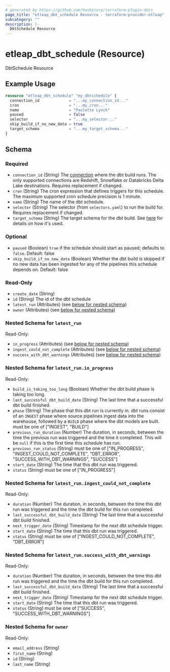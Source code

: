 ```yaml
---
# generated by https://github.com/hashicorp/terraform-plugin-docs
page_title: "etleap_dbt_schedule Resource - terraform-provider-etleap"
subcategory: ""
description: |-
  DbtSchedule Resource
---
```


# etleap_dbt_schedule (Resource)

DbtSchedule Resource

## Example Usage

```terraform
resource "etleap_dbt_schedule" "my_dbtschedule" {
  connection_id             = "...my_connection_id..."
  cron                      = "...my_cron..."
  name                      = "Paulette Lynch"
  paused                    = false
  selector                  = "...my_selector..."
  skip_build_if_no_new_data = true
  target_schema             = "...my_target_schema..."
}
```

<!-- schema generated by tfplugindocs -->
## Schema

### Required

- `connection_id` (String) The [connection](https://docs.etleap.com/docs/api-v2/edbec13814bbc-connection) where the dbt build runs. The only supported connections are Redshift, Snowflake or Databricks Delta Lake destinations. Requires replacement if changed.
- `cron` (String) The cron expression that defines triggers for this schedule. The maximum supported cron schedule precision is 1 minute.
- `name` (String) The name of the dbt schedule.
- `selector` (String) The selector (from `selectors.yaml`) to run the build for. Requires replacement if changed.
- `target_schema` (String) The target schema for the dbt build. See [here](https://docs.getdbt.com/docs/build/custom-schemas) for details on how it's used.

### Optional

- `paused` (Boolean) `true` if the schedule should start as paused; defaults to `false`. Default: false
- `skip_build_if_no_new_data` (Boolean) Whether the dbt build is skipped if no new data has been ingested for any of the pipelines this schedule depends on. Default: false

### Read-Only

- `create_date` (String)
- `id` (String) The id of the dbt schedule
- `latest_run` (Attributes) (see [below for nested schema](#nestedatt--latest_run))
- `owner` (Attributes) (see [below for nested schema](#nestedatt--owner))

<a id="nestedatt--latest_run"></a>
### Nested Schema for `latest_run`

Read-Only:

- `in_progress` (Attributes) (see [below for nested schema](#nestedatt--latest_run--in_progress))
- `ingest_could_not_complete` (Attributes) (see [below for nested schema](#nestedatt--latest_run--ingest_could_not_complete))
- `success_with_dbt_warnings` (Attributes) (see [below for nested schema](#nestedatt--latest_run--success_with_dbt_warnings))

<a id="nestedatt--latest_run--in_progress"></a>
### Nested Schema for `latest_run.in_progress`

Read-Only:

- `build_is_taking_too_long` (Boolean) Whether the dbt build phase is taking too long.
- `last_successful_dbt_build_date` (String) The last time that a successful dbt build finished.
- `phase` (String) The phase that this dbt run is currently in. dbt runs consist of an `INGEST` phase where source pipelines ingest data into the warehouse, followed by a `BUILD` phase where the dbt models are built. must be one of ["INGEST", "BUILD"]
- `previous_run_duration` (Number) The duration, in seconds, between the time the previous run was triggered and the time it completed. This will be `null` if this is the first time this schedule has run.
- `previous_run_status` (String) must be one of ["IN_PROGRESS", "INGEST_COULD_NOT_COMPLETE", "DBT_ERROR", "SUCCESS_WITH_DBT_WARNINGS", "SUCCESS"]
- `start_date` (String) The time that this dbt run was triggered.
- `status` (String) must be one of ["IN_PROGRESS"]


<a id="nestedatt--latest_run--ingest_could_not_complete"></a>
### Nested Schema for `latest_run.ingest_could_not_complete`

Read-Only:

- `duration` (Number) The duration, in seconds, between the time this dbt run was triggered and the time the dbt build for this run completed.
- `last_successful_dbt_build_date` (String) The last time that a successful dbt build finished.
- `next_trigger_date` (String) Timestamp for the next dbt schedule trigger.
- `start_date` (String) The time that this dbt run was triggered.
- `status` (String) must be one of ["INGEST_COULD_NOT_COMPLETE", "DBT_ERROR"]


<a id="nestedatt--latest_run--success_with_dbt_warnings"></a>
### Nested Schema for `latest_run.success_with_dbt_warnings`

Read-Only:

- `duration` (Number) The duration, in seconds, between the time this dbt run was triggered and the time the dbt build for this run completed.
- `last_successful_dbt_build_date` (String) The last time that a successful dbt build finished.
- `next_trigger_date` (String) Timestamp for the next dbt schedule trigger.
- `start_date` (String) The time that this dbt run was triggered.
- `status` (String) must be one of ["SUCCESS", "SUCCESS_WITH_DBT_WARNINGS"]



<a id="nestedatt--owner"></a>
### Nested Schema for `owner`

Read-Only:

- `email_address` (String)
- `first_name` (String)
- `id` (String)
- `last_name` (String)


